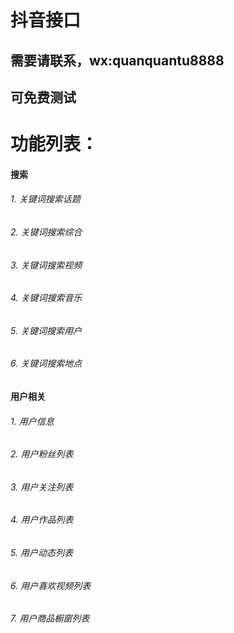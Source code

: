 抖音接口
=

需要请联系，wx:quanquantu8888
-
可免费测试
-


# 功能列表：
#### 搜索
###### 1. 关键词搜索话题
###### 2. 关键词搜索综合
###### 3. 关键词搜索视频
###### 4. 关键词搜索音乐
###### 5. 关键词搜索用户
###### 6. 关键词搜索地点

#### 用户相关
###### 1. 用户信息
###### 2. 用户粉丝列表
###### 3. 用户关注列表
###### 4. 用户作品列表
###### 5. 用户动态列表
###### 6. 用户喜欢视频列表
###### 7. 用户商品橱窗列表
